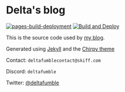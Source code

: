 # Delta's blog

[![pages-build-deployment](https://github.com/deltafumble/deltafumble.github.io/actions/workflows/pages/pages-build-deployment/badge.svg)](https://github.com/deltafumble/deltafumble.github.io/actions/workflows/pages/pages-build-deployment)
[![Build and Deploy](https://github.com/deltafumble/deltafumble.github.io/actions/workflows/pages-deploy.yml/badge.svg)](https://github.com/deltafumble/deltafumble.github.io/actions/workflows/pages-deploy.yml)

This is the source code used by [my blog](https://deltafumble.github.io).

Generated using [Jekyll](https://jekyllrb.com) and the [Chirpy theme](https://github.com/cotes2020/jekyll-theme-chirpy)

Contact: `deltafumblecontact@skiff.com`

Discord: `deltafumble`

Twitter: [@deltafumble](https://twitter.com/deltafumble)